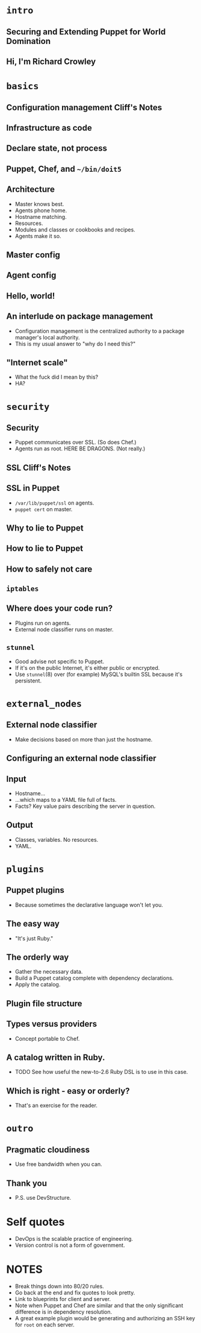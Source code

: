 # `intro`

## Securing and Extending Puppet for World Domination

## Hi, I'm Richard Crowley

# `basics`

## Configuration management Cliff's Notes

## Infrastructure as code

## Declare state, not process

## Puppet, Chef, and `~/bin/doit5`

## Architecture

* Master knows best.
* Agents phone home.
* Hostname matching.
* Resources.
* Modules and classes or cookbooks and recipes.
* Agents make it so.

## Master config

## Agent config

## Hello, world!

## An interlude on package management

* Configuration management is the centralized authority to a package manager's local authority.
* This is my usual answer to "why do I need this?"

## "Internet scale"

* What the fuck did I mean by this?
* HA?

# `security`

## Security

* Puppet communicates over SSL.  (So does Chef.)
* Agents run as root.  HERE BE DRAGONS.  (Not really.)

## SSL Cliff's Notes

## SSL in Puppet

* `/var/lib/puppet/ssl` on agents.
* `puppet cert` on master.

## Why to lie to Puppet

## How to lie to Puppet

## How to safely not care

## `iptables`

## Where does your code run?

* Plugins run on agents.
* External node classifier runs on master.

## `stunnel`

* Good advise not specific to Puppet.
* If it's on the public Internet, it's either public or encrypted.
* Use `stunnel`(8) over (for example) MySQL's builtin SSL because it's persistent.

# `external_nodes`

## External node classifier

* Make decisions based on more than just the hostname.

## Configuring an external node classifier

## Input

* Hostname...
* ...which maps to a YAML file full of facts.
* Facts?  Key value pairs describing the server in question.

## Output

* Classes, variables.  No resources.
* YAML.

# `plugins`

## Puppet plugins

* Because sometimes the declarative language won't let you.

## The easy way

* "It's just Ruby."

## The orderly way

* Gather the necessary data.
* Build a Puppet catalog complete with dependency declarations.
* Apply the catalog.

## Plugin file structure

## Types versus providers

* Concept portable to Chef.

## A catalog written in Ruby.

* TODO See how useful the new-to-2.6 Ruby DSL is to use in this case.

## Which is right - easy or orderly?

* That's an exercise for the reader.

# `outro`

## Pragmatic cloudiness

* Use free bandwidth when you can.

## Thank you

* P.S. use DevStructure.



# Self quotes

* DevOps is the scalable practice of engineering.
* Version control is not a form of government.

# NOTES

* Break things down into 80/20 rules.
* Go back at the end and fix quotes to look pretty.
* Link to blueprints for client and server.
* Note when Puppet and Chef are similar and that the only significant difference is in dependency resolution.
* A great example plugin would be generating and authorizing an SSH key for `root` on each server.

